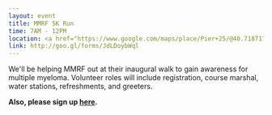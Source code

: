 ```yaml
---
layout: event
title: MMRF 5K Run
time: 7AM - 12PM
location: <a href="https://www.google.com/maps/place/Pier+25/@40.718717,-74.0141051,17z/data=!4m2!3m1!1s0x89c259f62b939287:0x8d965a08cff27149">Pier 25, Hudson River Park</a>
link: http://goo.gl/forms/JdLDoybWql
---
```

We'll be helping MMRF out at their inaugural walk to gain awareness for multiple myeloma. Volunteer roles will include registration, course marshal, water stations, refreshments, and greeters. 

**Also, please sign up [here](http://support.themmrf.org/site/PageNavigator/rfr_volunteer.html?fr_id=2174).**